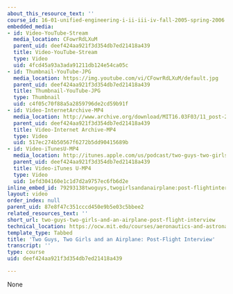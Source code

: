 ```yaml
---
about_this_resource_text: ''
course_id: 16-01-unified-engineering-i-ii-iii-iv-fall-2005-spring-2006
embedded_media:
- id: Video-YouTube-Stream
  media_location: CFowrRdLXuM
  parent_uid: deef424aa921f3d354db7ed21418a439
  title: Video-YouTube-Stream
  type: Video
  uid: 4fcd45a93a3ada91211db124e54ca05c
- id: Thumbnail-YouTube-JPG
  media_location: https://img.youtube.com/vi/CFowrRdLXuM/default.jpg
  parent_uid: deef424aa921f3d354db7ed21418a439
  title: Thumbnail-YouTube-JPG
  type: Thumbnail
  uid: c4f05c70f88a5a2859796de2cd59b91f
- id: Video-InternetArchive-MP4
  media_location: http://www.archive.org/download/MIT16.03F03/11_post-220k.mp4
  parent_uid: deef424aa921f3d354db7ed21418a439
  title: Video-Internet Archive-MP4
  type: Video
  uid: 517ec274b50567f6272b5dd90415689b
- id: Video-iTunesU-MP4
  media_location: http://itunes.apple.com/us/podcast/two-guys-two-girls-airplane/id354868963?i=80690318
  parent_uid: deef424aa921f3d354db7ed21418a439
  title: Video-iTunes U-MP4
  type: Video
  uid: 1efd304160e1c1d7d2a9757ec6fb6d2e
inline_embed_id: 79293138twoguys,twogirlsandanairplane:post-flightinterview92566295
layout: video
order_index: null
parent_uid: 87e8f47c351cccd450e9b5e03c5bbee2
related_resources_text: ''
short_url: two-guys-two-girls-and-an-airplane-post-flight-interview
technical_location: https://ocw.mit.edu/courses/aeronautics-and-astronautics/16-01-unified-engineering-i-ii-iii-iv-fall-2005-spring-2006/systems-labs-04/two-guys-two-girls-and-an-airplane-post-flight-interview
template_type: Tabbed
title: 'Two Guys, Two Girls and an Airplane: Post-Flight Interview'
transcript: ''
type: course
uid: deef424aa921f3d354db7ed21418a439

---
```

None